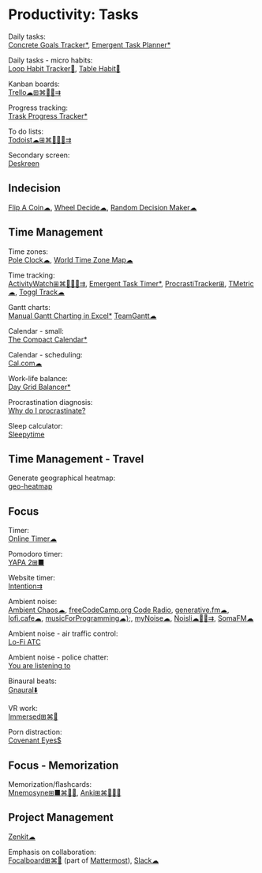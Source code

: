 # Productivity: Tasks

Daily tasks:  
[Concrete Goals Tracker*](https://davidseah.com/node/the-concrete-goals-tracker/),
[Emergent Task Planner*](https://davidseah.com/node/the-emergent-task-planner/)

Daily tasks - micro habits:  
[Loop Habit Tracker🤖](https://github.com/iSoron/uhabits),
[Table Habit🤖](https://github.com/FriesI23/mhabit)

Kanban boards:  
[Trello☁⊞⌘🍎🤖⇉](https://trello.com/)

Progress tracking:  
[Trask Progress Tracker*](https://davidseah.com/node/the-task-progress-tracker/)

To do lists:  
[Todoist☁⊞⌘🐧🍎🤖⇉](https://todoist.com/)

Secondary screen:  
[Deskreen](https://deskreen.com/)

## Indecision

[Flip A Coin☁](https://commentpicker.com/flip-a-coin.php),
[Wheel Decide☁](https://commentpicker.com/wheel-decide.php),
[Random Decision Maker☁](https://commentpicker.com/decision-maker.php)

## Time Management

Time zones:  
[Pole Clock☁](https://poleclock.com/),
[World Time Zone Map☁](https://24timezones.com/timezone-map)

Time tracking:  
[ActivityWatch⊞⌘🐧🍎🤖⇉](https://activitywatch.net/),
[Emergent Task Timer*](https://davidseah.com/node/the-emergent-task-timer/),
[ProcrastiTracker⊞](http://strlen.com/procrastitracker/),
[TMetric☁](https://tmetric.com/),
[Toggl Track☁](https://toggl.com/)

Gantt charts:  
[Manual Gantt Charting in Excel*](https://davidseah.com/node/manual-gantt-charting-in-excel/)
[TeamGantt☁](https://www.teamgantt.com/)

Calendar - small:  
[The Compact Calendar*](https://davidseah.com/node/compact-calendar/)

Calendar - scheduling:  
[Cal.com☁](https://cal.com/)

Work-life balance:  
[Day Grid Balancer*](https://davidseah.com/node/the-day-grid-balancer/)

Procrastination diagnosis:  
[Why do I procrastinate?](https://whydoiprocrastinate.com/)

Sleep calculator:  
[Sleepytime](https://sleepopolis.com/calculators/sleep/)

## Time Management - Travel

Generate geographical heatmap:  
[geo-heatmap](https://github.com/luka1199/geo-heatmap)

## Focus

Timer:  
[Online Timer☁](http://www.timer-tab.com/)

Pomodoro timer:  
[YAPA 2⊞■](https://github.com/YetAnotherPomodoroApp/YAPA-2)

Website timer:  
[Intention⇉](https://addons.mozilla.org/en-US/firefox/addon/intention/)

Ambient noise:  
[Ambient Chaos☁](https://neal.fun/ambient-chaos/),
[freeCodeCamp.org Code Radio](https://coderadio.freecodecamp.org/),
[generative.fm☁](https://generative.fm/),
[lofi.cafe☁](https://lofi.cafe/),
[musicForProgramming☁);](https://www.musicforprogramming.net/),
[myNoise☁](https://mynoise.net/),
[Noisli☁🍎🤖⇉](https://www.noisli.com/),
[SomaFM☁](https://somafm.com/)

Ambient noise - air traffic control:  
[Lo-Fi ATC](https://www.lofiatc.com/)

Ambient noise - police chatter:  
[You are listening to](http://youarelistening.to/)

Binaural beats:  
[Gnaural⬇️](https://sourceforge.net/projects/gnaural/)

VR work:  
[Immersed⊞⌘🐧](https://immersed.com/)

Porn distraction:  
[Covenant Eyes$](https://www.covenanteyes.com/)

## Focus - Memorization

Memorization/flashcards:  
[Mnemosyne⊞■⌘🐧🤖](https://mnemosyne-proj.org/),
[Anki⊞⌘🐧🍎🤖](https://apps.ankiweb.net/)

## Project Management

[Zenkit☁](https://zenkit.com)

Emphasis on collaboration:  
[Focalboard⊞⌘🐧](https://www.focalboard.com/) (part of [Mattermost](https://mattermost.com/)),
[Slack☁](https://slack.com/)
